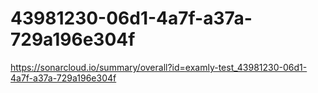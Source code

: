 # 43981230-06d1-4a7f-a37a-729a196e304f
https://sonarcloud.io/summary/overall?id=examly-test_43981230-06d1-4a7f-a37a-729a196e304f
